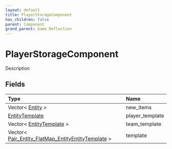 ```yaml
---
layout: default
title: PlayerStorageComponent
has_children: false
parent: Component
grand_parent: Game Reflection
---
```

# PlayerStorageComponent
Description 

## Fields

| Type | Name |
|:----------|:--------------|
| Vector< [Entity](/riftbreaker-wiki/docs/game-reflection/classes/entity/) > | new_items |
| [EntityTemplate](/riftbreaker-wiki/docs/game-reflection/classes/entity_template/) | player_template |
| Vector< [EntityTemplate](/riftbreaker-wiki/docs/game-reflection/classes/entity_template/) > | team_template |
| Vector< [Pair_Entity_FlatMap_EntityEntityTemplate](/riftbreaker-wiki/docs/game-reflection/classes/pair__entity__flat_map__entity_entity_template/) > | template |

